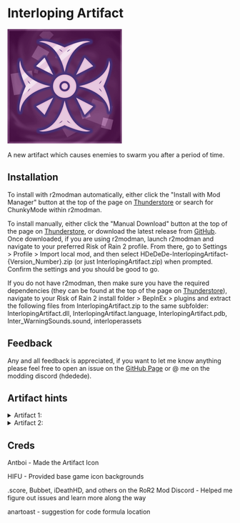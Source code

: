 # Interloping Artifact
![Artifact](https://github.com/HDeDeDe/InterlopingArtifact/blob/main/Resources/icon.png?raw=true)

A new artifact which causes enemies to swarm you after a period of time.

## Installation
To install with r2modman automatically, either click the "Install with Mod Manager" button at the top of the page on [Thunderstore](https://thunderstore.io/package/HDeDeDe/InterlopingArtifact/) or search for ChunkyMode within r2modman.

To install manually, either click the "Manual Download" button at the top of the page on [Thunderstore](https://thunderstore.io/package/HDeDeDe/InterlopingArtifact/), or download the latest release from [GitHub](https://github.com/HDeDeDe/InterlopingArtifact/releases). Once downloaded, if you are using r2modman, launch r2modman and navigate to your preferred Risk of Rain 2 profile. From there, go to Settings > Profile > Import local mod, and then select HDeDeDe-InterlopingArtifact-{Version_Number}.zip (or just InterlopingArtifact.zip) when prompted. Confirm the settings and you should be good to go.

If you do not have r2modman, then make sure you have the required dependencies (they can be found at the top of the page on [Thunderstore](https://thunderstore.io/package/HDeDeDe/InterlopingArtifact/)), navigate to your Risk of Rain 2 install folder > BepInEx > plugins and extract the following files from InterlopingArtifact.zip to the same subfolder: InterlopingArtifact.dll, InterlopingArtifact.language, InterlopingArtifact.pdb, Inter_WarningSounds.sound, interloperassets

## Feedback
Any and all feedback is appreciated, if you want to let me know anything please feel free to open an issue on the [GitHub Page](https://github.com/HDeDeDe/InterlopingArtifact) or @ me on the modding discord (hdedede).

## Artifact hints
<details>
    <summary>Artifact 1:</summary>
    <details>
    <summary>Hint 1</summary>
    The stars told us the way.
    </details>
    <details>
    <summary>Hint 2</summary>
    Before the fall of humanity.
    </details>
    <details>
    <summary>Hint 3</summary>
    We could not back away from our fate.
    </details>
</details>

<details>
    <summary>Artifact 2:</summary>
    <details>
    <summary>Hint 1</summary>
    We reached for the sky.
    </details>
    <details>
    <summary>Hint 2</summary>
    The roots followed in pursuit.
    </details>
    <details>
    <summary>Hint 3</summary>
    The tree of mycelium led us astray.
    </details>
</details>

## Creds

Antboi - Made the Artifact Icon

HIFU - Provided base game icon backgrounds

.score, Bubbet, iDeathHD, and others on the RoR2 Mod Discord - Helped me figure out issues and learn more along the way

anartoast - suggestion for code formula location